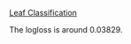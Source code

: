<a href="https://www.kaggle.com/c/leaf-classification">Leaf Classification</a>

The logloss is around 0.03829.
